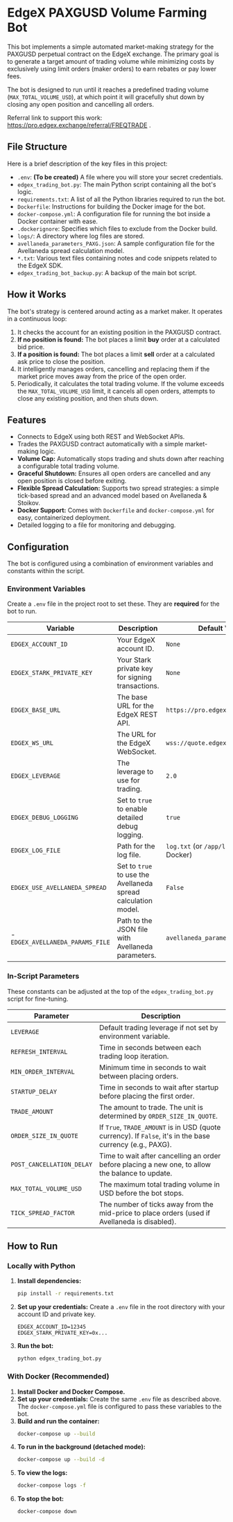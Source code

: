 # EdgeX PAXGUSD Volume Farming Bot

This bot implements a simple automated market-making strategy for the PAXGUSD perpetual contract on the EdgeX exchange. The primary goal is to generate a target amount of trading volume while minimizing costs by exclusively using limit orders (maker orders) to earn rebates or pay lower fees.

The bot is designed to run until it reaches a predefined trading volume (`MAX_TOTAL_VOLUME_USD`), at which point it will gracefully shut down by closing any open position and cancelling all orders.

Referral link to support this work: https://pro.edgex.exchange/referral/FREQTRADE .

## File Structure

Here is a brief description of the key files in this project:

-   `.env`: **(To be created)** A file where you will store your secret credentials.
-   `edgex_trading_bot.py`: The main Python script containing all the bot's logic.
-   `requirements.txt`: A list of all the Python libraries required to run the bot.
-   `Dockerfile`: Instructions for building the Docker image for the bot.
-   `docker-compose.yml`: A configuration file for running the bot inside a Docker container with ease.
-   `.dockerignore`: Specifies which files to exclude from the Docker build.
-   `logs/`: A directory where log files are stored.
-   `avellaneda_parameters_PAXG.json`: A sample configuration file for the Avellaneda spread calculation model.
-   `*.txt`: Various text files containing notes and code snippets related to the EdgeX SDK.
-   `edgex_trading_bot_backup.py`: A backup of the main bot script.

## How it Works

The bot's strategy is centered around acting as a market maker. It operates in a continuous loop:

1.  It checks the account for an existing position in the PAXGUSD contract.
2.  **If no position is found:** The bot places a limit **buy** order at a calculated bid price.
3.  **If a position is found:** The bot places a limit **sell** order at a calculated ask price to close the position.
4.  It intelligently manages orders, cancelling and replacing them if the market price moves away from the price of the open order.
5.  Periodically, it calculates the total trading volume. If the volume exceeds the `MAX_TOTAL_VOLUME_USD` limit, it cancels all open orders, attempts to close any existing position, and then shuts down.

## Features

-   Connects to EdgeX using both REST and WebSocket APIs.
-   Trades the PAXGUSD contract automatically with a simple market-making logic.
-   **Volume Cap:** Automatically stops trading and shuts down after reaching a configurable total trading volume.
-   **Graceful Shutdown:** Ensures all open orders are cancelled and any open position is closed before exiting.
-   **Flexible Spread Calculation:** Supports two spread strategies: a simple tick-based spread and an advanced model based on Avellaneda & Stoikov.
-   **Docker Support:** Comes with `Dockerfile` and `docker-compose.yml` for easy, containerized deployment.
-   Detailed logging to a file for monitoring and debugging.

## Configuration

The bot is configured using a combination of environment variables and constants within the script.

### Environment Variables

Create a `.env` file in the project root to set these. They are **required** for the bot to run.

| Variable                        | Description                                                                 | Default Value                      |
| ------------------------------- | --------------------------------------------------------------------------- | ---------------------------------- |
| `EDGEX_ACCOUNT_ID`              | Your EdgeX account ID.                                                      | `None`                             |
| `EDGEX_STARK_PRIVATE_KEY`       | Your Stark private key for signing transactions.                            | `None`                             |
| `EDGEX_BASE_URL`                | The base URL for the EdgeX REST API.                                        | `https://pro.edgex.exchange`       |
| `EDGEX_WS_URL`                  | The URL for the EdgeX WebSocket.                                            | `wss://quote.edgex.exchange`       |
| `EDGEX_LEVERAGE`                | The leverage to use for trading.                                            | `2.0`                              |
| `EDGEX_DEBUG_LOGGING`           | Set to `true` to enable detailed debug logging.                             | `true`                             |
| `EDGEX_LOG_FILE`                | Path for the log file.                                                      | `log.txt` (or `/app/logs/log.txt` in Docker) |
| `EDGEX_USE_AVELLANEDA_SPREAD`   | Set to `true` to use the Avellaneda spread calculation model.                 | `False`                            |
-   `EDGEX_AVELLANEDA_PARAMS_FILE`  | Path to the JSON file with Avellaneda parameters.                           | `avellaneda_parameters_PAXG.json`  |

### In-Script Parameters

These constants can be adjusted at the top of the `edgex_trading_bot.py` script for fine-tuning.

| Parameter                 | Description                                                                                             |
| ------------------------- | ------------------------------------------------------------------------------------------------------- |
| `LEVERAGE`                | Default trading leverage if not set by environment variable.                                            |
| `REFRESH_INTERVAL`        | Time in seconds between each trading loop iteration.                                                    |
| `MIN_ORDER_INTERVAL`      | Minimum time in seconds to wait between placing orders.                                                 |
| `STARTUP_DELAY`           | Time in seconds to wait after startup before placing the first order.                                   |
| `TRADE_AMOUNT`            | The amount to trade. The unit is determined by `ORDER_SIZE_IN_QUOTE`.                                   |
| `ORDER_SIZE_IN_QUOTE`     | If `True`, `TRADE_AMOUNT` is in USD (quote currency). If `False`, it's in the base currency (e.g., PAXG). |
| `POST_CANCELLATION_DELAY` | Time to wait after cancelling an order before placing a new one, to allow the balance to update.        |
| `MAX_TOTAL_VOLUME_USD`    | The maximum total trading volume in USD before the bot stops.                                           |
| `TICK_SPREAD_FACTOR`      | The number of ticks away from the mid-price to place orders (used if Avellaneda is disabled).           |

## How to Run

### Locally with Python

1.  **Install dependencies:**
    ```bash
    pip install -r requirements.txt
    ```
2.  **Set up your credentials:**
    Create a `.env` file in the root directory with your account ID and private key.
    ```
    EDGEX_ACCOUNT_ID=12345
    EDGEX_STARK_PRIVATE_KEY=0x...
    ```
3.  **Run the bot:**
    ```bash
    python edgex_trading_bot.py
    ```

### With Docker (Recommended)

1.  **Install Docker and Docker Compose.**
2.  **Set up your credentials:**
    Create the same `.env` file as described above. The `docker-compose.yml` file is configured to pass these variables to the bot.
3.  **Build and run the container:**
    ```bash
    docker-compose up --build
    ```
4.  **To run in the background (detached mode):**
    ```bash
    docker-compose up --build -d
    ```
5.  **To view the logs:**
    ```bash
    docker-compose logs -f
    ```
6.  **To stop the bot:**
    ```bash
    docker-compose down
    ```
